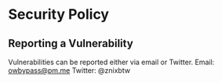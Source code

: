 # Security Policy

## Reporting a Vulnerability

Vulnerabilities can be reported either via email or Twitter.
Email: owbypass@pm.me
Twitter: @znixbtw
